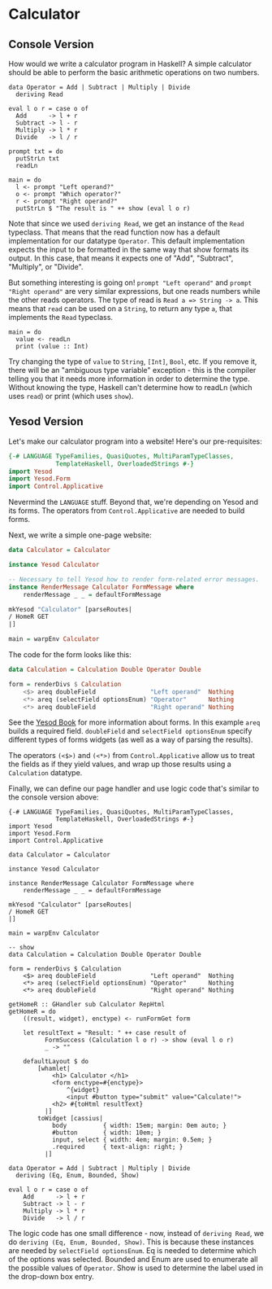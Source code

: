 # Calculator

Console Version
---------------

How would we write a calculator program in Haskell?  A simple calculator should be able to perform the basic arithmetic operations on two numbers.

```active haskell
data Operator = Add | Subtract | Multiply | Divide
  deriving Read

eval l o r = case o of
  Add      -> l + r
  Subtract -> l - r
  Multiply -> l * r
  Divide   -> l / r

prompt txt = do
  putStrLn txt
  readLn

main = do
  l <- prompt "Left operand?"
  o <- prompt "Which operator?"
  r <- prompt "Right operand?"
  putStrLn $ "The result is " ++ show (eval l o r)
```

Note that since we used `deriving Read`, we get an instance of the `Read` typeclass.  That means that the <hoogle>read</hoogle> function now has a default implementation for our datatype `Operator`.  This default implementation expects the input to be formatted in the same way that <hoogle>show</hoogle> formats its output.  In this case, that means it expects one of "Add", "Subtract", "Multiply", or "Divide".

But something interesting is going on!  `prompt "Left operand"` and `prompt "Right operand"` are very similar expressions, but one reads numbers while the other reads operators.  The type of read is `Read a => String -> a`.  This means that `read` can be used on a `String`, to return any type `a`, that implements the `Read` typeclass.

```active haskell
main = do
  value <- readLn
  print (value :: Int)
```

Try changing the type of `value` to `String`, `[Int]`, `Bool`, etc.  If you remove it, there will be an "ambiguous type variable" exception - this is the compiler telling you that it needs more information in order to determine the type.  Without knowing the type, Haskell can't determine how to <hoogle>readLn</hoogle> (which uses `read`) or <hoogle>print</hoogle> (which uses `show`).


Yesod Version
-------------

Let's make our calculator program into a website!  Here's our pre-requisites:

```haskell
{-# LANGUAGE TypeFamilies, QuasiQuotes, MultiParamTypeClasses,
             TemplateHaskell, OverloadedStrings #-}
import Yesod
import Yesod.Form
import Control.Applicative
```

Nevermind the `LANGUAGE` stuff.  Beyond that, we're depending on Yesod and its forms.  The operators from `Control.Applicative` are needed to build forms.

Next, we write a simple one-page website:

```haskell
data Calculator = Calculator

instance Yesod Calculator

-- Necessary to tell Yesod how to render form-related error messages.
instance RenderMessage Calculator FormMessage where
    renderMessage _ _ = defaultFormMessage

mkYesod "Calculator" [parseRoutes|
/ HomeR GET
|]

main = warpEnv Calculator
```

The code for the form looks like this:
```haskell
data Calculation = Calculation Double Operator Double

form = renderDivs $ Calculation
    <$> areq doubleField               "Left operand"  Nothing
    <*> areq (selectField optionsEnum) "Operator"      Nothing
    <*> areq doubleField               "Right operand" Nothing
```

See the [Yesod Book](http://www.yesodweb.com/book/forms) for more information about forms.  In this example `areq` builds a required field.  `doubleField` and `selectField optionsEnum` specify different types of forms widgets (as well as a way of parsing the results).

The operators `(<$>)` and `(<*>)` from `Control.Applicative` allow us to treat the fields as if they yield values, and wrap up those results using a `Calculation` datatype.

Finally, we can define our page handler and use logic code that's similar to the console version above:

```active haskell web
{-# LANGUAGE TypeFamilies, QuasiQuotes, MultiParamTypeClasses,
             TemplateHaskell, OverloadedStrings #-}
import Yesod
import Yesod.Form
import Control.Applicative

data Calculator = Calculator

instance Yesod Calculator

instance RenderMessage Calculator FormMessage where
    renderMessage _ _ = defaultFormMessage

mkYesod "Calculator" [parseRoutes|
/ HomeR GET
|]

main = warpEnv Calculator

-- show
data Calculation = Calculation Double Operator Double

form = renderDivs $ Calculation
    <$> areq doubleField               "Left operand"  Nothing
    <*> areq (selectField optionsEnum) "Operator"      Nothing
    <*> areq doubleField               "Right operand" Nothing

getHomeR :: GHandler sub Calculator RepHtml
getHomeR = do
    ((result, widget), enctype) <- runFormGet form

    let resultText = "Result: " ++ case result of
          FormSuccess (Calculation l o r) -> show (eval l o r)
          _ -> ""

    defaultLayout $ do
        [whamlet|
            <h1> Calculator </h1>
            <form enctype=#{enctype}>
                ^{widget}
                <input #button type="submit" value="Calculate!">
            <h2> #{toHtml resultText}
          |]
        toWidget [cassius|
            body          { width: 15em; margin: 0em auto; }
            #button       { width: 10em; }
            input, select { width: 4em; margin: 0.5em; }
            .required     { text-align: right; }
          |]

data Operator = Add | Subtract | Multiply | Divide
  deriving (Eq, Enum, Bounded, Show)

eval l o r = case o of
    Add      -> l + r
    Subtract -> l - r
    Multiply -> l * r
    Divide   -> l / r
```

The logic code has one small difference - now, instead of `deriving Read`, we do `deriving (Eq, Enum, Bounded, Show)`.  This is because these instances are needed by `selectField optionsEnum`.  <hoogle>Eq</hoogle> is needed to determine which of the options was selected.  <hoogle>Bounded</hoogle> and <hoogle>Enum</hoogle> are used to enumerate all the possible values of `Operator`.  <hoogle>Show</hoogle> is used to determine the label used in the drop-down box entry.